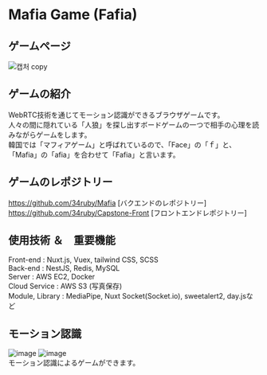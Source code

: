 # Mafia Game (Fafia)

## ゲームページ

![캡처 copy](https://user-images.githubusercontent.com/76924629/186044295-e061ad70-8c0a-4acd-974a-ec1591c4dcf5.jpg)

## ゲームの紹介
WebRTC技術を通じてモーション認識ができるブラウザゲームです。<br>
人々の間に隠れている「人狼」を探し出すボードゲームの一つで相手の心理を読みながらゲームをします。<br>
韓国では「マフィアゲーム」と呼ばれているので、「Face」の「ｆ」と、「Mafia」の「afia」を合わせて「Fafia」と言います。

## ゲームのレポジトリー
https://github.com/34ruby/Mafia [バクエンドのレポジトリー]<br>
https://github.com/34ruby/Capstone-Front [フロントエンドレポジトリー]

## 使用技術 ＆　重要機能
Front-end : Nuxt.js, Vuex, tailwind CSS, SCSS<br>
Back-end : NestJS, Redis, MySQL<br>
Server : AWS EC2, Docker <br>
Cloud Service : AWS S3 (写真保存)<br>
Module, Library : MediaPipe, Nuxt Socket(Socket.io), sweetalert2, day.jsなど<br>

## モーション認識
![image](https://user-images.githubusercontent.com/76924629/186065395-75dcc791-c658-400e-a8cf-479e0ba6b208.png)
![image](https://user-images.githubusercontent.com/76924629/186065404-b0da4824-6c1c-4798-b6db-b168aba1ebae.png)
<br>
モーション認識によるゲームができます。
